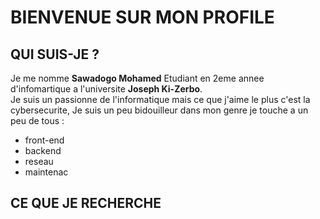 # BIENVENUE SUR MON PROFILE


##   QUI SUIS-JE ?

Je me nomme **Sawadogo Mohamed** Etudiant en 2eme annee d'infomartique a l'universite **Joseph Ki-Zerbo**.   
Je suis un passionne de l'informatique mais ce que j'aime le plus c'est la cybersecurite,
Je suis un peu bidouilleur dans mon genre je touche a un peu de tous :  
- front-end    
- backend 
- reseau
- maintenac

## CE QUE JE RECHERCHE








<!--
**MohamedKali/MohamedKali** is a ✨ _special_ ✨ repository because its `README.md` (this file) appears on your GitHub profile.

Here are some ideas to get you started:

- 🔭 I’m currently working on ...
- 🌱 I’m currently learning ...
- 👯 I’m looking to collaborate on ...
- 🤔 I’m looking for help with ...
- 💬 Ask me about ...
- 📫 How to reach me: ...
- 😄 Pronouns: ...
- ⚡ Fun fact: ...
-->
